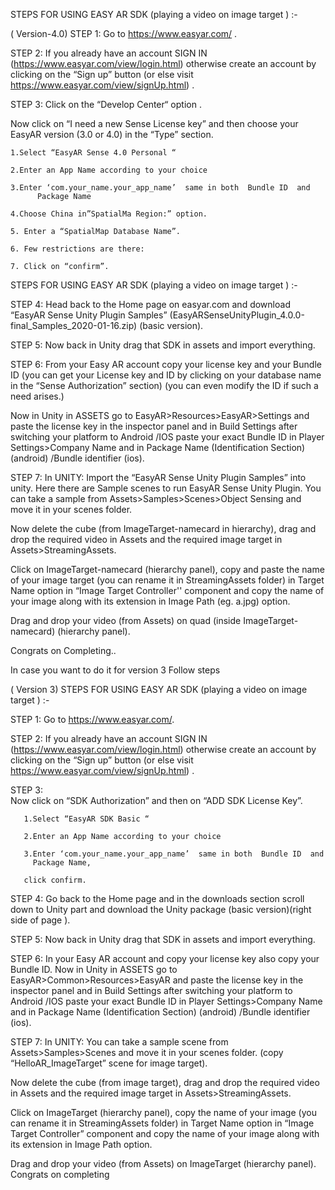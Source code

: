 ﻿STEPS  FOR USING  EASY AR SDK (playing a video on image target )  :-


( Version-4.0)
STEP 1:
Go to  https://www.easyar.com/  .

STEP 2:
If you already have an account SIGN IN (https://www.easyar.com/view/login.html)
otherwise create an account by clicking on the “Sign up” button 
(or else visit  https://www.easyar.com/view/signUp.html) .

STEP 3: 
Click on the “Develop Center“ option .
	   
Now click on “I need a new Sense License key” and then choose your EasyAR version (3.0 or 4.0) in the “Type” section.
   
	1.Select “EasyAR Sense 4.0 Personal “ 

	2.Enter an App Name according to your choice 

	3.Enter ‘com.your_name.your_app_name’  same in both  Bundle ID  and  
          Package Name

	4.Choose China in”SpatialMa Region:” option.

	5. Enter a “SpatialMap Database Name”.
   
	6. Few restrictions are there:

	7. Click on “confirm”.



STEPS  FOR USING  EASY AR SDK (playing a video on image target )  :-

STEP 4:
Head back to the Home page on easyar.com and download “EasyAR Sense Unity Plugin Samples” (EasyARSenseUnityPlugin_4.0.0-final_Samples_2020-01-16.zip) (basic version).

STEP 5: 
Now back in Unity drag that SDK in assets and import everything.

STEP 6:
From your Easy AR account copy your license key and your Bundle ID (you can get your License key and ID by clicking on your database name in the “Sense Authorization” section) (you can even modify the ID if such a need arises.)

Now in Unity in ASSETS go to EasyAR>Resources>EasyAR>Settings and paste the license key in the inspector panel and in Build Settings after switching your platform to Android /IOS paste your exact Bundle ID in Player Settings>Company Name and in Package Name (Identification Section) (android) /Bundle identifier (ios).

STEP 7: 
In UNITY:
Import the “EasyAR Sense Unity Plugin Samples” into unity.
Here there are Sample scenes to run EasyAR Sense Unity Plugin.
You can take a sample from Assets>Samples>Scenes>Object Sensing and move it in your scenes folder.

Now delete the cube (from ImageTarget-namecard in hierarchy), drag and drop the required video in Assets and the required image target in Assets>StreamingAssets.

Click on ImageTarget-namecard (hierarchy panel), copy and paste the name of your image target (you can rename it in StreamingAssets folder) in Target Name option in “Image Target Controller'' component and copy the name of your image along with its extension in Image Path (eg. a.jpg) option.

Drag and drop your video (from Assets) on quad (inside ImageTarget-namecard) (hierarchy panel).

Congrats on Completing..

In case you want to do it for version 3
Follow steps


( Version 3)
STEPS  FOR USING  EASY AR SDK (playing a video on image target )  :-

STEP 1:
Go to https://www.easyar.com/.

STEP 2: 
If you already have an account SIGN IN (https://www.easyar.com/view/login.html) otherwise create an account by clicking on the “Sign up” button 
(or else visit https://www.easyar.com/view/signUp.html) .

STEP 3:  
Now click on “SDK Authorization” and then on “ADD SDK License Key”.
   
       1.Select “EasyAR SDK Basic “ 
   
       2.Enter an App Name according to your choice 
   
       3.Enter ‘com.your_name.your_app_name’  same in both  Bundle ID  and  
         Package Name,
  
       click confirm.

STEP 4: 
Go back to the Home page and in the downloads section scroll down to Unity part and download the Unity package (basic version)(right side of page ).

STEP 5: 
Now back in Unity drag that SDK in assets and import everything.

STEP 6: 
In your Easy AR account and copy your license key also copy your Bundle ID.
Now in Unity in ASSETS go to EasyAR>Common>Resources>EasyAR and paste the license key in the inspector panel and in Build Settings after switching your platform to Android /IOS paste your exact Bundle ID in Player Settings>Company Name and in Package Name (Identification Section) (android) /Bundle identifier (ios).

STEP 7: 
In UNITY:
You can take a sample scene from Assets>Samples>Scenes and move it in your scenes folder. (copy “HelloAR_ImageTarget” scene for image target).

Now delete the cube (from image target), drag and drop the required video in Assets and the required image target in Assets>StreamingAssets.

Click on ImageTarget (hierarchy panel), copy the name of your image (you can rename it in StreamingAssets folder) in Target Name option in “Image Target Controller” component and copy the name of your image along with its extension in Image Path option.

Drag and drop your video (from Assets) on ImageTarget (hierarchy panel).
Congrats on completing 



